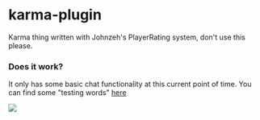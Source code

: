# karma-plugin
Karma thing written with Johnzeh's PlayerRating system, don't use this please.

### Does it work?
It only has some basic chat functionality at this current point of time. You can find some "testing words" [here](https://github.com/XorNick/karma-plugin/blob/master/src/main/resources/config.yml)

![](https://i.imgur.com/P6OfrQs.gif)